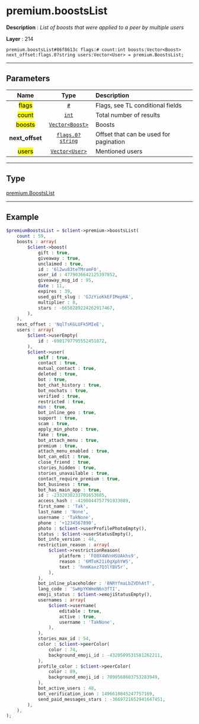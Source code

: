 # premium.boostsList

**Description** : *List of boosts that were applied to a peer by multiple users*

**Layer** : 214

```tl
premium.boostsList#86f8613c flags:# count:int boosts:Vector<Boost> next_offset:flags.0?string users:Vector<User> = premium.BoostsList;
```

---

## Parameters

| Name | Type | Description |
| :---: | :---: | :--- |
| <mark>flags</mark> | [`#`](type/#) | Flags, see TL conditional fields |
| <mark>count</mark> | [`int`](type/int) | Total number of results |
| <mark>boosts</mark> | [`Vector<Boost>`](type/Boost) | Boosts |
| **next_offset** | [`flags.0?string`](type/string) | Offset that can be used for pagination |
| <mark>users</mark> | [`Vector<User>`](type/User) | Mentioned users |

---

## Type

[premium.BoostsList](type/premium.BoostsList)

---

## Example

```php
$premiumBoostsList = $client->premium->boostsList(
	count : 59,
	boosts : array(
		$client->boost(
			gift : true,
			giveaway : true,
			unclaimed : true,
			id : '6l2wu83teTMramF0',
			user_id : 4779036642125397852,
			giveaway_msg_id : 95,
			date : 11,
			expires : 39,
			used_gift_slug : 'GJzYioKkEFIMepHA',
			multiplier : 8,
			stars : -6658289224262917467,
		),
	),
	next_offset : 'NqlTsKGLUFk5MIeE',
	users : array(
		$client->userEmpty(
			id : -6901797795552451072,
		),
		$client->user(
			self : true,
			contact : true,
			mutual_contact : true,
			deleted : true,
			bot : true,
			bot_chat_history : true,
			bot_nochats : true,
			verified : true,
			restricted : true,
			min : true,
			bot_inline_geo : true,
			support : true,
			scam : true,
			apply_min_photo : true,
			fake : true,
			bot_attach_menu : true,
			premium : true,
			attach_menu_enabled : true,
			bot_can_edit : true,
			close_friend : true,
			stories_hidden : true,
			stories_unavailable : true,
			contact_require_premium : true,
			bot_business : true,
			bot_has_main_app : true,
			id : -2332030233701653605,
			access_hash : -4198044757791933089,
			first_name : 'Tak',
			last_name : 'None',
			username : 'TakNone',
			phone : '+1234567890',
			photo : $client->userProfilePhotoEmpty(),
			status : $client->userStatusEmpty(),
			bot_info_version : 44,
			restriction_reason : array(
				$client->restrictionReason(
					platform : 'FO8X4WVnHSUAkhs9',
					reason : '6MToK21i0gXphYWS',
					text : 'hnmKaxz7Q3lYBV5r',
				),
			),
			bot_inline_placeholder : '8NRYfmaLbZVDhAtT',
			lang_code : 'SwHpYKWmeN6n3fTI',
			emoji_status : $client->emojiStatusEmpty(),
			usernames : array(
				$client->username(
					editable : true,
					active : true,
					username : 'TakNone',
				),
			),
			stories_max_id : 54,
			color : $client->peerColor(
				color : 74,
				background_emoji_id : -4320509531581262211,
			),
			profile_color : $client->peerColor(
				color : 89,
				background_emoji_id : 7099568603753283949,
			),
			bot_active_users : 48,
			bot_verification_icon : 1496610845247757169,
			send_paid_messages_stars : -3669721652941647451,
		),
	),
);
```